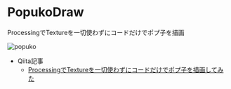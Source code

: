 # PopukoDraw
ProcessingでTextureを一切使わずにコードだけでポプ子を描画

![popuko](https://user-images.githubusercontent.com/17098415/35238557-23db1f7a-fff1-11e7-9098-e417024206e7.png)

- Qiita記事
    - [ProcessingでTextureを一切使わずにコードだけでポプ子を描画してみた](https://qiita.com/mao_/items/3543c13b65072798b962)

